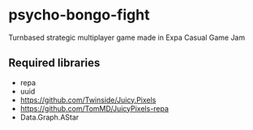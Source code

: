 psycho-bongo-fight
==================

Turnbased strategic multiplayer game made in Expa Casual Game Jam

Required libraries
------------------
 * repa
 * uuid
 * https://github.com/Twinside/Juicy.Pixels
 * https://github.com/TomMD/JuicyPixels-repa
 * Data.Graph.AStar
